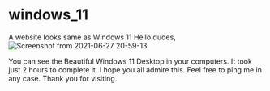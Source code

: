 # windows_11
A website looks same as Windows 11
Hello dudes,![Screenshot from 2021-06-27 20-59-13](https://user-images.githubusercontent.com/67321958/123552369-6f282b80-d793-11eb-8111-7e1b92b64c82.png)

  You can see the Beautiful Windows 11 Desktop in your computers. It took just 2 hours to complete it. I hope you all admire this. 
  Feel free to ping me in any case. Thank you for visiting.
